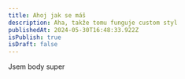 ```yaml
---
title: Ahoj jak se máš
description: Aha, takže tomu funguje custom styl
publishedAt: 2024-05-30T16:48:33.922Z
isPublish: true
isDraft: false
---
```

J﻿sem body super